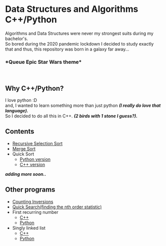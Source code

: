 # Data Structures and Algorithms C++/Python

Algorithms and Data Structures were never my strongest suits during my bachelor's.<br> 
So bored during the 2020 pandemic lockdown I decided to study exactly that and thus, this repository was born in a galaxy far away...<br>
 <h3> *Queue Epic Star Wars theme*</h3>
 
 <br><H2> Why C++/Python? </h2>
  I love python :D<br>
  and, I wanted to learn something more than just python <i><b>(I really do love that language).</b></i>
  <br>So I decided to do all this in C++. <b><i>(2 birds with 1 stone I guess?).</b></i>
 
 <h2> Contents </h2>
 <ul><li><a href='https://github.com/stqc/datastructures_algorithms_cpp_py/blob/master/recursive_selection_sort.cpp'>Recursive Selection Sort</a> </li>
 <li><a href='https://github.com/stqc/datastructures_algorithms_cpp/blob/master/merge_sort.cpp'> Merge Sort </a></li>
 <li>Quick Sort<ul><li><a href='https://github.com/stqc/datastructures_algorithms_cpp_py/blob/master/quick_sort.py'> Python version </a></li>
  <li><a href = 'https://github.com/stqc/datastructures_algorithms_cpp_py/blob/master/quick_sort.cpp'>C++ version</a></li></ul></li>
 </ul>
 
 <b><i>adding more soon..</b></i>
<br><h2> Other programs</h2>
<ul><li><a href='https://github.com/stqc/datastructures_algorithms_cpp/blob/master/counting_inversions.cpp'>Counting Inversions</a></li>
 <li><a href='https://github.com/stqc/datastructures_algorithms_cpp_py/blob/master/quick_sort_search.cpp'>Quick Search(finding the nth order statistic)</a></li>
 <li>First recurring number<ul>
  <li><a href='https://github.com/stqc/datastructures_algorithms_cpp_py/blob/master/first_recurring_number.cpp'>C++</a></li>
  <li><a href='https://github.com/stqc/datastructures_algorithms_cpp_py/blob/master/first_recurring_number.py'>Python</a></li></ul></li>
 <li>Singly linked list<ul> <li> <a href ='https://github.com/stqc/datastructures_algorithms_cpp_py/blob/master/singly_linked_list.cpp'>C++</a></li>
  <li><a href = 'https://github.com/stqc/datastructures_algorithms_cpp_py/blob/master/singly_linked_list.py'>Python</a></li></ul></li>
</ul>
 
